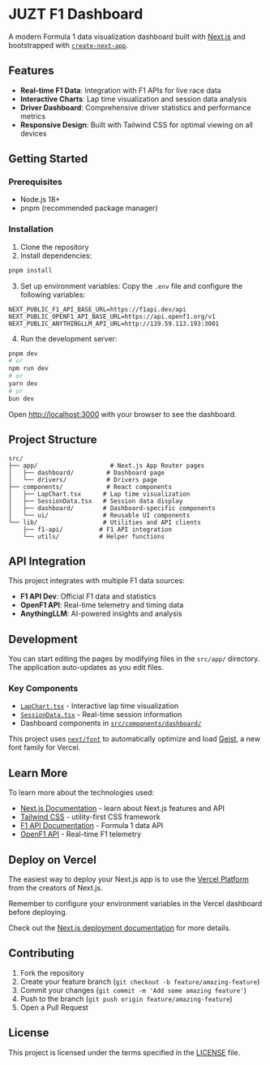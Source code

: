 # JUZT F1 Dashboard

A modern Formula 1 data visualization dashboard built with [Next.js](https://nextjs.org) and bootstrapped with [`create-next-app`](https://nextjs.org/docs/app/api-reference/cli/create-next-app).

## Features

- **Real-time F1 Data**: Integration with F1 APIs for live race data
- **Interactive Charts**: Lap time visualization and session data analysis
- **Driver Dashboard**: Comprehensive driver statistics and performance metrics
- **Responsive Design**: Built with Tailwind CSS for optimal viewing on all devices

## Getting Started

### Prerequisites

- Node.js 18+ 
- pnpm (recommended package manager)

### Installation

1. Clone the repository
2. Install dependencies:

```bash
pnpm install
```

3. Set up environment variables:
   Copy the `.env` file and configure the following variables:

```env
NEXT_PUBLIC_F1_API_BASE_URL=https://f1api.dev/api
NEXT_PUBLIC_OPENF1_API_BASE_URL=https://api.openf1.org/v1
NEXT_PUBLIC_ANYTHINGLLM_API_URL=http://139.59.113.193:3001
```

4. Run the development server:

```bash
pnpm dev
# or
npm run dev
# or
yarn dev
# or
bun dev
```

Open [http://localhost:3000](http://localhost:3000) with your browser to see the dashboard.

## Project Structure

```
src/
├── app/                    # Next.js App Router pages
│   ├── dashboard/         # Dashboard page
│   └── drivers/           # Drivers page
├── components/            # React components
│   ├── LapChart.tsx      # Lap time visualization
│   ├── SessionData.tsx   # Session data display
│   ├── dashboard/        # Dashboard-specific components
│   └── ui/               # Reusable UI components
└── lib/                  # Utilities and API clients
    ├── f1-api/          # F1 API integration
    └── utils/           # Helper functions
```

## API Integration

This project integrates with multiple F1 data sources:

- **F1 API Dev**: Official F1 data and statistics
- **OpenF1 API**: Real-time telemetry and timing data
- **AnythingLLM**: AI-powered insights and analysis

## Development

You can start editing the pages by modifying files in the `src/app/` directory. The application auto-updates as you edit files.

### Key Components

- [`LapChart.tsx`](src/components/LapChart.tsx) - Interactive lap time visualization
- [`SessionData.tsx`](src/components/SessionData.tsx) - Real-time session information
- Dashboard components in [`src/components/dashboard/`](src/components/dashboard/)

This project uses [`next/font`](https://nextjs.org/docs/app/building-your-application/optimizing/fonts) to automatically optimize and load [Geist](https://vercel.com/font), a new font family for Vercel.

## Learn More

To learn more about the technologies used:

- [Next.js Documentation](https://nextjs.org/docs) - learn about Next.js features and API
- [Tailwind CSS](https://tailwindcss.com/docs) - utility-first CSS framework
- [F1 API Documentation](https://f1api.dev/) - Formula 1 data API
- [OpenF1 API](https://openf1.org/) - Real-time F1 telemetry

## Deploy on Vercel

The easiest way to deploy your Next.js app is to use the [Vercel Platform](https://vercel.com/new?utm_medium=default-template&filter=next.js&utm_source=create-next-app&utm_campaign=create-next-app-readme) from the creators of Next.js.

Remember to configure your environment variables in the Vercel dashboard before deploying.

Check out the [Next.js deployment documentation](https://nextjs.org/docs/app/building-your-application/deploying) for more details.

## Contributing

1. Fork the repository
2. Create your feature branch (`git checkout -b feature/amazing-feature`)
3. Commit your changes (`git commit -m 'Add some amazing feature'`)
4. Push to the branch (`git push origin feature/amazing-feature`)
5. Open a Pull Request

## License

This project is licensed under the terms specified in the [LICENSE](LICENSE) file.
